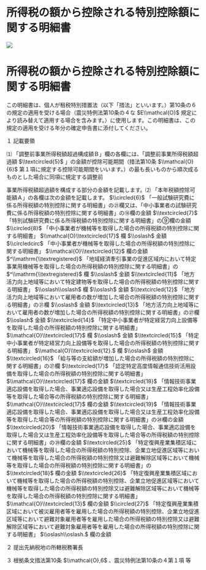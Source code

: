 # 所得税の額から控除される特別控除額に関する明細書

![](https://www.nta.go.jp/tmp/b26768af-df96-41b6-b54c-e6f87b9c6897/images/d6d2830356b65a4c3e904756dc731e21bed5230a02cfd0ec51c42860019965ea.jpg)

# 所得税の額から控除される特別控除額に関する明細書

この明細書は、個人が租税特別措置法（以下「措法」といいます。）第10条の６の規定の適用を受ける場合（震災特例法第10条の４な $E\\mathcal{O}$ 規定により読み替えて適用する場合を含みます。）に使用します。この明細書は、この規定の適用を受ける年分の確定申告書に添付してください。

１ 記載要領

⑴ 「調整前事業所得税額超過構成額Ｂ」欄の各欄には、「調整前事業所得税額超過額 $\\textcircled{5}$ 」の金額が控除可能期間（措法第10条 $\\mathcal{O}{6}$ 第１項に規定する控除可能期間をいいます。）の最も長いものから順次成るものとした場合に同項に規定する調整前

事業所得税額超過額を構成する部分の金額を記載します。⑵ 「本年税額控除可能額Ａ」の各欄は次の金額を記載します。 $\\circled{6}$ 「一般試験研究費に係る所得税額の特別控除に関する明細書」の㉑欄又は、「中小事業者の試験研究費に係る所得税額の特別控除に関する明細書」の⑱欄の金額 $\\textcircled{7}$ 「特別試験研究費に係る所得税額の特別控除に関する明細書」の⑨欄の金額 $\\circled{8}$ 「中小事業者が機械等を取得した場合の所得税額の特別控除に関する明細書」 $\\mathcal{O}\\textcircled{17}$ 欄 $\\oslash$ 金額 $\\circledcirc$ 「中小事業者が機械等を取得した場合の所得税額の特別控除に関する明細書」 $\\mathcal{O}\\textcircled{12}$ 欄の金額 $^\\mathrm{\\textregistered}$ 「地域経済牽引事業の促進区域内において特定事業用機械等を取得した場合の所得税額の特別控除に関する明細書」の $^\\mathrm{\\textregistered}$ 欄 $\\oslash$ 金額 $\\textcircled{11}$ 「地方活力向上地域等において特定建物等を取得した場合の所得税額の特別控除に関する明細書」 $\\oslash\\oslash$ 欄 $\\oslash$ 金額 $\\textcircled{12}$ 「地方活力向上地域等において雇用者の数が増加した場合の所得税額の特別控除に関する明細書」の㉑欄 $\\oslash$ 金額 $\\textcircled{13}$ 「地方活力向上地域等において雇用者の数が増加した場合の所得税額の特別控除に関する明細書」の㉗欄 $\\oslash$ 金額 $\\textcircled{14}$ 「特定中小事業者が特定経営力向上設備等を取得した場合の所得税額の特別控除に関する明細書」 $\\mathcal{O}\\textcircled{17}$ 欄 $\\oslash$ 金額 $\\textcircled{15}$ 「特定中小事業者が特定経営力向上設備等を取得した場合の所得税額の特別控除に関する明細書」 $\\mathcal{O}\\textcircled{12}.$ 欄 $\\oslash$ 金額 $\\textcircled{16}$ 「給与等の支給額が増加した場合の所得税額の特別控除に関する明細書」の㉗欄 $\\textcircled{17}$ 「認定特定高度情報通信技術活用設備を取得した場合の所得税額の特別控除に関する明細書」 $\\mathcal{O}\\textcircled{17}$ 欄の金額 $\\textcircled{18}$ 「情報技術事業適応設備を取得した場合、事業適応設備を取得した場合又は生産工程効率化設備等を取得した場合等の所得税額の特別控除に関する明細書」 $\\mathcal{O}\\textcircled{17}$ 欄の金額 $\\textcircled{19}$ 「情報技術事業適応設備を取得した場合、事業適応設備を取得した場合又は生産工程効率化設備等を取得した場合等の所得税額の特別控除に関する明細書」の㉔欄の金額 $\\textcircled{20}$ 「情報技術事業適応設備を取得した場合、事業適応設備を取得した場合又は生産工程効率化設備等を取得した場合等の所得税額の特別控除に関する明細書」の㊴欄の金額 $\\textcircled{25}$ 「特定復興産業集積区域において機械等を取得した場合の所得税額の特別控除、企業立地促進区域等において機械等を取得した場合の所得税額の特別控除又は避難解除区域等において機械等を取得した場合の所得税額の特別控除に関する明細書」の $\\textcircled{18}$ 欄の金額 $\\textcircled{26}$ 「特定復興産業集積区域において機械等を取得した場合の所得税額の特別控除、企業立地促進区域等において機械等を取得した場合の所得税額の特別控除又は避難解除区域等において機械等を取得した場合の所得税額の特別控除に関する明細書」 $\\mathcal{O}\\textcircled{13}$ 欄の金額 $\\circled{27}$ 「特定復興産業集積区域において被災雇用者等を雇用した場合の所得税額の特別控除、企業立地促進区域等において避難対象雇用者等を雇用した場合の所得税額の特別控除又は避難解除区域等において避難対象雇用者等を雇用した場合の所得税額の特別控除に関する明細書」 $\\oslash\\oslash.$ 欄の金額

２ 提出先納税地の所轄税務署長

３ 根拠条文措法第10条 $\\mathcal{O},6$ 、震災特例法第10条の４第１項 等